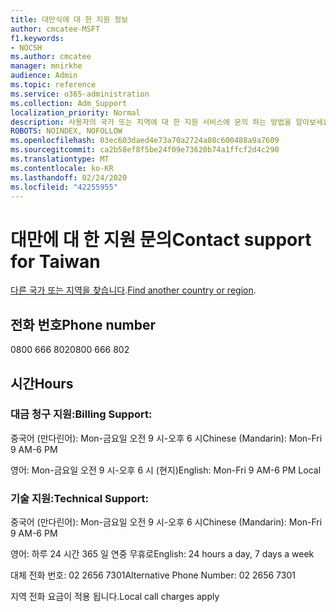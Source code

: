 ```yaml
---
title: 대만식에 대 한 지원 정보
author: cmcatee-MSFT
f1.keywords:
- NOCSH
ms.author: cmcatee
manager: mnirkhe
audience: Admin
ms.topic: reference
ms.service: o365-administration
ms.collection: Adm_Support
localization_priority: Normal
description: 사용자의 국가 또는 지역에 대 한 지원 서비스에 문의 하는 방법을 알아보세요.
ROBOTS: NOINDEX, NOFOLLOW
ms.openlocfilehash: 03ec603daed4e73a70a2724a08c600488a9a7609
ms.sourcegitcommit: ca2b58ef8f5be24f09e73620b74a1ffcf2d4c290
ms.translationtype: MT
ms.contentlocale: ko-KR
ms.lasthandoff: 02/24/2020
ms.locfileid: "42255955"
---
```

# <a name="contact-support-for-taiwan"></a><span data-ttu-id="6ac89-103">대만에 대 한 지원 문의</span><span class="sxs-lookup"><span data-stu-id="6ac89-103">Contact support for Taiwan</span></span>

<span data-ttu-id="6ac89-104">[다른 국가 또는 지역을 찾습니다](../contact-support-for-business-products.md).</span><span class="sxs-lookup"><span data-stu-id="6ac89-104">[Find another country or region](../contact-support-for-business-products.md).</span></span>

## <a name="phone-number"></a><span data-ttu-id="6ac89-105">전화 번호</span><span class="sxs-lookup"><span data-stu-id="6ac89-105">Phone number</span></span>
<span data-ttu-id="6ac89-106">0800 666 802</span><span class="sxs-lookup"><span data-stu-id="6ac89-106">0800 666 802</span></span>

## <a name="hours"></a><span data-ttu-id="6ac89-107">시간</span><span class="sxs-lookup"><span data-stu-id="6ac89-107">Hours</span></span>
### <a name="billing-support"></a><span data-ttu-id="6ac89-108">대금 청구 지원:</span><span class="sxs-lookup"><span data-stu-id="6ac89-108">Billing Support:</span></span>

<span data-ttu-id="6ac89-109">중국어 (만다린어): Mon-금요일 오전 9 시-오후 6 시</span><span class="sxs-lookup"><span data-stu-id="6ac89-109">Chinese (Mandarin): Mon-Fri 9 AM-6 PM</span></span>

<span data-ttu-id="6ac89-110">영어: Mon-금요일 오전 9 시-오후 6 시 (현지)</span><span class="sxs-lookup"><span data-stu-id="6ac89-110">English: Mon-Fri 9 AM-6 PM Local</span></span>

### <a name="technical-support"></a><span data-ttu-id="6ac89-111">기술 지원:</span><span class="sxs-lookup"><span data-stu-id="6ac89-111">Technical Support:</span></span>

<span data-ttu-id="6ac89-112">중국어 (만다린어): Mon-금요일 오전 9 시-오후 6 시</span><span class="sxs-lookup"><span data-stu-id="6ac89-112">Chinese (Mandarin): Mon-Fri 9 AM-6 PM</span></span>

<span data-ttu-id="6ac89-113">영어: 하루 24 시간 365 일 연중 무휴로</span><span class="sxs-lookup"><span data-stu-id="6ac89-113">English: 24 hours a day, 7 days a week</span></span>

<span data-ttu-id="6ac89-114">대체 전화 번호: 02 2656 7301</span><span class="sxs-lookup"><span data-stu-id="6ac89-114">Alternative Phone Number: 02 2656 7301</span></span>

<span data-ttu-id="6ac89-115">지역 전화 요금이 적용 됩니다.</span><span class="sxs-lookup"><span data-stu-id="6ac89-115">Local call charges apply</span></span>